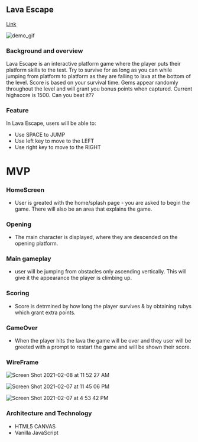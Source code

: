 ## Lava Escape

[Link](https://greiter18.github.io/lava-escape/)

![demo_gif](https://user-images.githubusercontent.com/66323451/108017685-884dee00-6fe3-11eb-8a21-918d646a8455.gif)


  
### Background and overview
Lava Escape is an interactive platform game where the player puts their platform skills to the test. Try to survive for as long as you can while jumping from platform to platform as they are falling to lava at the bottom of the level. Score is based on your survival time. Gems appear randomly throughout the level and will grant you bonus points when captured. Current highscore is 1500. Can you beat it??

### Feature
In Lava Escape, users will be able to:
- Use SPACE to JUMP
- Use left key to move to the LEFT
- Use right key to move to the RIGHT 


# MVP
### HomeScreen
* User is greated with the home/splash page - you are asked to begin the game. There will also be an area that explains the game.
### Opening
* The main character is displayed, where they are descended on the opening platform.
### Main gameplay 
* user will be jumping from obstacles only ascending vertically. This will give it the appearance the player is climbing up.
### Scoring  
* Score is detrmined by how long the player survives & by obtaining rubys which grant extra points.
### GameOver
* When the player hits the lava the game will be over and they user will be greeted with a prompt to restart the game and will be shown their score.


### WireFrame

![Screen Shot 2021-02-08 at 11 52 27 AM](https://user-images.githubusercontent.com/66323451/107253327-3403a680-6a04-11eb-91e8-276b4b1fdcea.png)

![Screen Shot 2021-02-07 at 11 45 06 PM](https://user-images.githubusercontent.com/66323451/107176942-9c1fa180-699e-11eb-987c-b1c1ce56f2d4.png)

![Screen Shot 2021-02-07 at 4 53 42 PM](https://user-images.githubusercontent.com/66323451/107161212-349b2f00-6969-11eb-8012-3fb5c1b3a81e.png)


### Architecture and Technology
- HTML5 CANVAS
- Vanilla JavaScript
